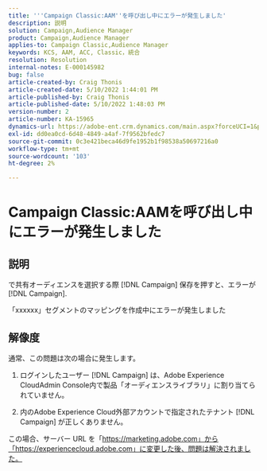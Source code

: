 ```yaml
---
title: '''Campaign Classic:AAM''を呼び出し中にエラーが発生しました'
description: 説明
solution: Campaign,Audience Manager
product: Campaign,Audience Manager
applies-to: Campaign Classic,Audience Manager
keywords: KCS, AAM, ACC, Classic，統合
resolution: Resolution
internal-notes: E-000145982
bug: false
article-created-by: Craig Thonis
article-created-date: 5/10/2022 1:44:01 PM
article-published-by: Craig Thonis
article-published-date: 5/10/2022 1:48:03 PM
version-number: 2
article-number: KA-15965
dynamics-url: https://adobe-ent.crm.dynamics.com/main.aspx?forceUCI=1&pagetype=entityrecord&etn=knowledgearticle&id=026b133e-67d0-ec11-a7b5-00224809ccc2
exl-id: dd0ea0cd-6d48-4849-a4af-7f9562bfedc7
source-git-commit: 0c3e421beca46d9fe1952b1f98538a50697216a0
workflow-type: tm+mt
source-wordcount: '103'
ht-degree: 2%

---
```


# Campaign Classic:AAMを呼び出し中にエラーが発生しました

## 説明


で共有オーディエンスを選択する際 [!DNL Campaign] 保存を押すと、エラーが [!DNL Campaign].

「xxxxxx」セグメントのマッピングを作成中にエラーが発生しました


## 解像度


通常、この問題は次の場合に発生します。

1. ログインしたユーザー [!DNL Campaign] は、Adobe Experience CloudAdmin Console内で製品「オーディエンスライブラリ」に割り当てられていません。

2. 内のAdobe Experience Cloud外部アカウントで指定されたテナント [!DNL Campaign] が正しくありません。

この場合、サーバー URL を「https://marketing.adobe.com」から「https://experiencecloud.adobe.com」に変更した後、問題は解決されました。

